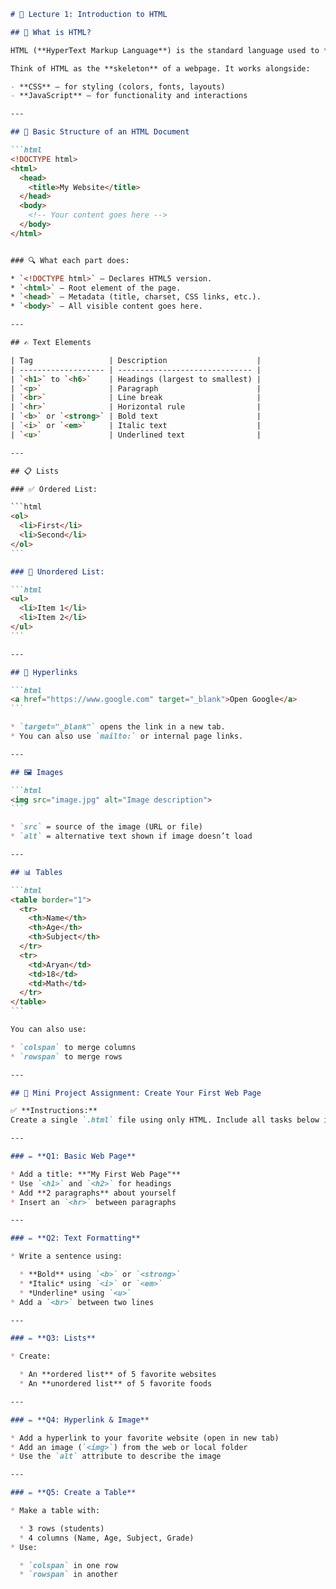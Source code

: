 ````markdown
# 🚀 Lecture 1: Introduction to HTML

## 📖 What is HTML?

HTML (**HyperText Markup Language**) is the standard language used to **create and structure web pages**. It tells your browser *what content to display and how to display it*.

Think of HTML as the **skeleton** of a webpage. It works alongside:

- **CSS** – for styling (colors, fonts, layouts)
- **JavaScript** – for functionality and interactions

---

## 🧱 Basic Structure of an HTML Document

```html
<!DOCTYPE html>
<html>
  <head>
    <title>My Website</title>
  </head>
  <body>
    <!-- Your content goes here -->
  </body>
</html>


### 🔍 What each part does:

* `<!DOCTYPE html>` – Declares HTML5 version.
* `<html>` – Root element of the page.
* `<head>` – Metadata (title, charset, CSS links, etc.).
* `<body>` – All visible content goes here.

---

## ✍️ Text Elements

| Tag                 | Description                    |
| ------------------- | ------------------------------ |
| `<h1>` to `<h6>`    | Headings (largest to smallest) |
| `<p>`               | Paragraph                      |
| `<br>`              | Line break                     |
| `<hr>`              | Horizontal rule                |
| `<b>` or `<strong>` | Bold text                      |
| `<i>` or `<em>`     | Italic text                    |
| `<u>`               | Underlined text                |

---

## 📋 Lists

### ✅ Ordered List:

```html
<ol>
  <li>First</li>
  <li>Second</li>
</ol>
```

### 🔹 Unordered List:

```html
<ul>
  <li>Item 1</li>
  <li>Item 2</li>
</ul>
```

---

## 🔗 Hyperlinks

```html
<a href="https://www.google.com" target="_blank">Open Google</a>
```

* `target="_blank"` opens the link in a new tab.
* You can also use `mailto:` or internal page links.

---

## 🖼️ Images

```html
<img src="image.jpg" alt="Image description">
```

* `src` = source of the image (URL or file)
* `alt` = alternative text shown if image doesn’t load

---

## 📊 Tables

```html
<table border="1">
  <tr>
    <th>Name</th>
    <th>Age</th>
    <th>Subject</th>
  </tr>
  <tr>
    <td>Aryan</td>
    <td>18</td>
    <td>Math</td>
  </tr>
</table>
```

You can also use:

* `colspan` to merge columns
* `rowspan` to merge rows

---

## 🧪 Mini Project Assignment: Create Your First Web Page

✅ **Instructions:**
Create a single `.html` file using only HTML. Include all tasks below in that one file.

---

### ✏️ **Q1: Basic Web Page**

* Add a title: **"My First Web Page"**
* Use `<h1>` and `<h2>` for headings
* Add **2 paragraphs** about yourself
* Insert an `<hr>` between paragraphs

---

### ✏️ **Q2: Text Formatting**

* Write a sentence using:

  * **Bold** using `<b>` or `<strong>`
  * *Italic* using `<i>` or `<em>`
  * *Underline* using `<u>`
* Add a `<br>` between two lines

---

### ✏️ **Q3: Lists**

* Create:

  * An **ordered list** of 5 favorite websites
  * An **unordered list** of 5 favorite foods

---

### ✏️ **Q4: Hyperlink & Image**

* Add a hyperlink to your favorite website (open in new tab)
* Add an image (`<img>`) from the web or local folder
* Use the `alt` attribute to describe the image

---

### ✏️ **Q5: Create a Table**

* Make a table with:

  * 3 rows (students)
  * 4 columns (Name, Age, Subject, Grade)
* Use:

  * `colspan` in one row
  * `rowspan` in another

````
